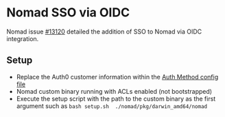 # Nomad SSO via OIDC
Nomad issue [#13120](https://github.com/hashicorp/nomad/issues/13120) detailed
the addition of SSO to Nomad via OIDC integration.

## Setup
- Replace the Auth0 customer information within the
  [Auth Method config file](./acl_auth_method_auth0.json)
- Nomad custom binary running with ACLs enabled (not bootstrapped)
- Execute the setup script with the path to the custom binary as the first
  argument such as `bash setup.sh  ./nomad/pkg/darwin_amd64/nomad`
